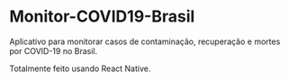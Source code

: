 # Monitor-COVID19-Brasil
Aplicativo para monitorar casos de contaminação, recuperação e mortes por COVID-19 no Brasil.

Totalmente feito usando React Native.
